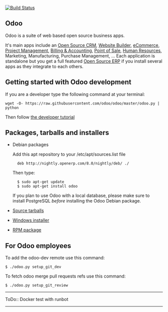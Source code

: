 [![Build Status](http://runbot.odoo.com/runbot/badge/default/1/8.0.svg)](http://runbot.odoo.com/runbot)

Odoo
----

Odoo is a suite of web based open source business apps.

It's main apps include an <a href="https://www.odoo.com/page/crm">Open Source CRM</a>, <a href="https://www.odoo.com/page/website-builder">Website Builder</a>, <a href="https://www.odoo.com/page/e-commerce">eCommerce</a>, <a href="https://www.odoo.com/page/project-management">Project Management</a>, <a href="https://www.odoo.com/page/accounting">Billing & Accounting</a>, <a href="https://www.odoo.com/page/point-of-sale">Point of Sale</a>, <a href="https://www.odoo.com/page/employees">Human Resources</a>, Marketing, Manufacturing, Purchase Management, ...  Each application is standalone but you get a full featured <a href="https://www.odoo.com">Open Source ERP</a> if you install several apps as they integrate to each others.


Getting started with Odoo development
--------------------------------------

If you are a developer type the following command at your terminal:

    wget -O- https://raw.githubusercontent.com/odoo/odoo/master/odoo.py | python

Then follow <a href="https://doc.odoo.com/trunk/server/howto/howto_website/">the developer tutorial</a>



Packages, tarballs and installers
---------------------------------

* Debian packages

    Add this apt repository to your /etc/apt/sources.list file

        deb http://nightly.openerp.com/8.0/nightly/deb/ ./

    Then type:

        $ sudo apt-get update
        $ sudo apt-get install odoo

    If you plan to use Odoo with a local database, please make sure to install PostgreSQL *before* installing the Odoo Debian package.

* <a href="http://nightly.odoo.com/8.0/nightly/src/">Source tarballs</a>

* <a href="http://nightly.odoo.com/8.0/nightly/exe/">Windows installer</a>

* <a href="http://nightly.odoo.com/8.0/nightly/rpm/">RPM package</a>


For Odoo employees
------------------

To add the odoo-dev remote use this command:

    $ ./odoo.py setup_git_dev

To fetch odoo merge pull requests refs use this command:

    $ ./odoo.py setup_git_review
------------------

ToDo:: Docker test with runbot

-----------------
